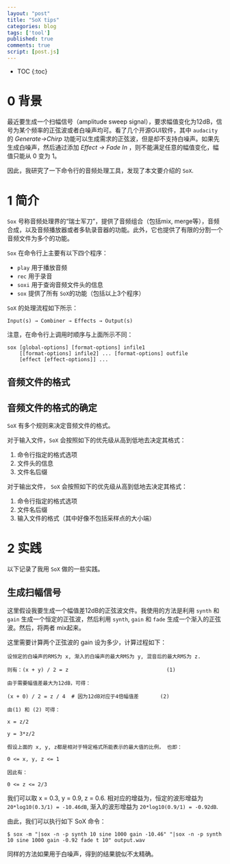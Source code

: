 ```yaml
---
layout: "post"
title: "SoX tips"
categories: blog
tags: ['tool']
published: true
comments: true 
script: [post.js]
---
```


* TOC
{:toc}

0 背景
========

最近要生成一个扫幅信号（amplitude sweep signal），要求幅值变化为12dB，信号为某个频率的正弦波或者白噪声均可。看了几个开源GUI软件，其中 `audacity` 的 *Generate->Chirp* 功能可以生成需求的正弦波，但是却不支持白噪声。如果先生成白噪声，然后通过添加 *Effect -> Fade In* ，则不能满足任意的幅值变化，幅值只能从 0 变为 1。

因此，我研究了一下命令行的音频处理工具，发现了本文要介绍的 `SoX`.

1 简介
=========

`Sox` 号称音频处理界的“瑞士军刀”，提供了音频组合（包括mix, merge等），音频合成，以及音频播放器或者多轨录音器的功能。此外，它也提供了有限的分割一个音频文件为多个的功能。

`Sox` 在命令行上主要有以下四个程序：

* `play` 用于播放音频
* `rec` 用于录音
* `soxi` 用于查询音频文件头的信息
* `sox` 提供了所有 `SoX`的功能（包括以上3个程序）

`SoX` 的处理流程如下所示：

    Input(s) → Combiner → Effects → Output(s)

注意，在命令行上调用时顺序与上面所示不同：

    sox [global-options] [format-options] infile1
        [[format-options] infile2] ... [format-options] outfile
        [effect [effect-options]] ...

音频文件的格式
--------------

音频文件的格式的确定
--------------------

`SoX` 有多个规则来决定音频文件的格式。

对于输入文件，`SoX` 会按照如下的优先级从高到低地去决定其格式：

1. 命令行指定的格式选项
2. 文件头的信息
3. 文件名后缀

对于输出文件， `SoX` 会按照如下的优先级从高到低地去决定其格式：

1. 命令行指定的格式选项
2. 文件名后缀
3. 输入文件的格式（其中好像不包括采样点的大小端）

2 实践
=======

以下记录了我用 `SoX` 做的一些实践。

生成扫幅信号
------------

这里假设我要生成一个幅值差12dB的正弦波文件。我使用的方法是利用 `synth` 和 `gain` 生成一个恒定的正弦波，然后利用 `synth`, `gain` 和 `fade` 生成一个渐入的正弦波。然后，将两者 mix起来。

这里需要计算两个正弦波的 gain 设为多少，计算过程如下：

    设恒定的白噪声的RMS为 x, 渐入的白噪声的最大RMS为 y, 混音后的最大RMS为 z.
    
    则有：(x + y) / 2 = z                                (1)

    由于需要幅值差最大为12dB，可得：

    (x + 0) / 2 = z / 4  # 因为12dB对应于4倍幅值差       (2)

    由(1) 和 (2) 可得：

    x = z/2

    y = 3*z/2 

    假设上面的 x, y, z都是相对于特定格式所能表示的最大值的比例， 也即：

    0 <= x, y, z <= 1

    因此有：

    0 <= z <= 2/3

我们可以取 x = 0.3, y = 0.9, z = 0.6. 相对应的增益为，恒定的波形增益为 `20*log10(0.3/1) = -10.46dB`, 渐入的波形增益为 `20*log10(0.9/1) = -0.92dB`.

由此，我们可以执行如下 SoX 命令：

    $ sox -m "|sox -n -p synth 10 sine 1000 gain -10.46" "|sox -n -p synth 10 sine 1000 gain -0.92 fade t 10" output.wav

同样的方法如果用于白噪声，得到的结果貌似不太精确。


